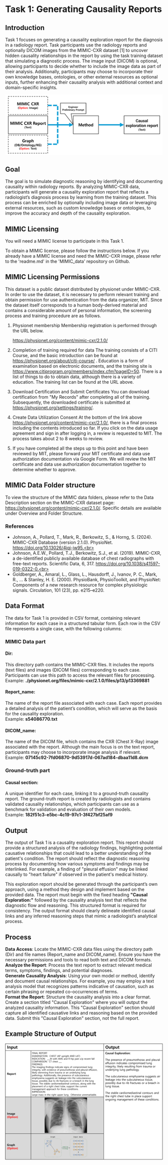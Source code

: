 # Task 1: Generating Causality Reports

## Introduction
Task 1 focuses on generating a causality exploration report for the diagnosis in a radiology report. Task participants use the radiology reports and optionally DICOM images from the MIMIC-CXR dataset [1] to uncover hidden causality relationships in the report by using the task training dataset that  simulating a diagnostic process.  The image input (DICOM) is optional, allowing participants to decide whether to include the image data as part of their analysis. Additionally, participants may choose to incorporate their own knowledge bases, ontologies, or other external resources as optional inputs, further enhancing their causality analysis with additional context and domain-specific insights.

![Diagram for Task 1](./images/Task1_bg.png "Task 1 Overview")

## Goal
The goal is to simulate diagnostic reasoning by identifying and documenting causality within radiology reports. By analyzing MIMIC-CXR data, participants will generate a causality exploration report that reflects a radiologist’s diagnosis process by learning from the training dataset. This process can be enriched by optionally including image data or leveraging external resources, such as custom knowledge bases or ontologies, to improve the accuracy and depth of the causality exploration.



## MIMIC Licensing
You will need a MIMIC license to participate in this Task 1.

To obtain a MIMIC license, please follow the instructions below. If you already have a MIMIC license and need the MIMIC-CXR image, please refer to the 'readme.md' in the 'MIMIC_data' repository on Github.

## MIMIC Licensing Permissions

This dataset is a public dataset distributed by physionet under MIMIC-CXR. In order to use the dataset, it is necessary to perform relevant training and obtain permission for use authentication from the data organizer, MIT. Since the dataset itself corresponds to a human body-derived material and contains a considerable amount of personal information, the screening process and training procedure are as follows.


1. Physionet membership Membership registration is performed through the URL below. 

     https://physionet.org/content/mimic-cxr/2.1.0/


2. Completion of training required for data The training consists of a CITI Course, and the basic introduction can be found at https://physionet.org/about/citi-course/ . Education is a form of examination based on electronic documents, and the training site is https://www.citiprogram.org/members/index.cfm?pageID=50. There is a list of things to do to obtain data, although there is a variety of education. The training list can be found at the URL above.


3. Download Certification and Submit Certificates You can download certification from "My Records" after completing all of the training. Subsequently, the downloaded certificate is submitted at https://physionet.org/settings/training/.


4. Create Data Utilization Consent At the bottom of the link above https://physionet.org/content/mimic-cxr/2.1.0/, there is a final process including the contents introduced so far. If you click on the data usage agreement and sign in after logging in, a review is requested to MIT. The process takes about 2 to 8 weeks to review.


5. If you have completed all the steps up to this point and have been reviewed by MIT, please forward your MIT certificate and data use authorization documentation via Google Form. We will review the MIT certificate and data use authorization documentation together to determine whether to approve.


## MIMIC Data Folder structure

To view the structure of the MIMIC data folders, please refer to the Data Description section on the MIMIC-CXR dataset page: https://physionet.org/content/mimic-cxr/2.1.0/. Specific details are available under Overview and Folder Structure.

### References
+ Johnson, A., Pollard, T., Mark, R., Berkowitz, S., & Horng, S. (2024). MIMIC-CXR Database (version 2.1.0). PhysioNet. https://doi.org/10.13026/4jqj-jw95.<br>
+ Johnson, A.E.W., Pollard, T.J., Berkowitz, S.J., et al. (2019). MIMIC-CXR, a de-identified publicly available database of chest radiographs with free-text reports. Scientific Data, 6, 317. https://doi.org/10.1038/s41597-019-0322-0.<br>
+ Goldberger, A., Amaral, L., Glass, L., Hausdorff, J., Ivanov, P. C., Mark, R., ... & Stanley, H. E. (2000). PhysioBank, PhysioToolkit, and PhysioNet: Components of a new research resource for complex physiologic signals. Circulation, 101 (23), pp. e215–e220.

## Data Format
The data for Task 1 is provided in CSV format, containing relevant information for each case in a structured tabular form. Each row in the CSV file represents a single case, with the following columns:

### MIMIC Data part
#### Dir: 
This directory path contains the MIMIC-CXR files. It includes the reports (text files) and images (DICOM files) corresponding to each case. Participants can use this path to access the relevant files for processing.<br>
Example: **./physionet.org/files/mimic-cxr/2.1.0/files/p13/p13369881**

#### Report_name: 
The name of the report file associated with each case. Each report provides a detailed analysis of the patient’s condition, which will serve as the basis for the causality exploration.<br>
Example: **s54086770.txt**

#### DICOM_name: 
The name of the DICOM file, which contains the CXR (Chest X-Ray) image associated with the report. Although the main focus is on the text report, participants may choose to incorporate image analysis if relevant.<br>
Example: **07145c92-7fd06870-9d53917d-067ad184-dbaa11d8.dcm**

### Ground-truth part
#### Causal section:
A unique identifier for each case, linking it to a ground-truth causality report. The ground-truth report is created by radiologists and contains validated causality relationships, which participants can use as a benchmark for validation and evaluation of their own models.<br>
Example: **182f51c3-e5bc-4c19-97c1-3f427bf25af9**

## Output
The output of Task 1 is a causality exploration report. This report should provide a structured analysis of the radiology findings, highlighting potential causative relationships that could lead to a better understanding of the patient's condition. The report should reflect the diagnostic reasoning process by documenting how various symptoms and findings may be interlinked. For example, a finding of "pleural effusion" may be linked causally to "heart failure" if observed in the patient's medical history.

This exploration report should be generated through the participant’s own approach, using a method they design and implement based on the provided data. The report must begin with the fixed heading **"Causal Exploration:"** followed by the causality analysis text that reflects the diagnostic flow and reasoning. This structured format is required for consistency. The output format should clearly delineate identified causal links and any inferred reasoning steps that mimic a radiologist’s analytical process.

## Process
**Data Access**: Locate the MIMIC-CXR data files using the directory path (Dir) and file names (Report_name and DICOM_name). Ensure you have the necessary permissions and tools to read both text and DICOM formats.<br>
**Analyze the Report**: Process the text report to extract relevant medical terms, symptoms, findings, and potential diagnoses.<br>
**Generate Causality Analysis**: Using your own model or method, identify and document causal relationships. For example, you may employ a text analysis model that recognizes patterns indicative of causation, such as certain phrasing or repeated co-occurrences of terms.<br>
**Format the Report**: Structure the causality analysis into a clear format. Create a section titled "Causal Exploration" where you will output the analyzed causality information. This "Causal Exploration" section should capture all identified causative links and reasoning based on the provided data. Submit this "Causal Exploration" section, not the full report.

## Example Structure of Output

![Example for Task 1](./images/Task1_ex.png "Task 1 Example Structure")



